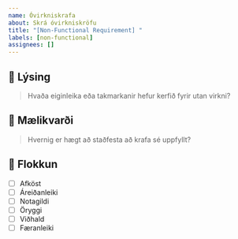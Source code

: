 ```yaml
---
name: Óvirkniskrafa
about: Skrá óvirkniskröfu
title: "[Non-Functional Requirement] "
labels: [non-functional]
assignees: []
---
```


## 🧰 Lýsing
> Hvaða eiginleika eða takmarkanir hefur kerfið fyrir utan virkni?

## 🧪 Mælikvarði
> Hvernig er hægt að staðfesta að krafa sé uppfyllt?

## 📐 Flokkun
- [ ] Afköst
- [ ] Áreiðanleiki
- [ ] Notagildi
- [ ] Öryggi
- [ ] Viðhald
- [ ] Færanleiki
